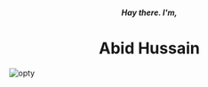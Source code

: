 <p><h5 align=center>Hay there. I'm,</h5><h1 align=center>Abid Hussain</h1></p>
<img alt="opty" href=https://op10y.github.io/webdev>
<!---
op10y/op10y is a ✨ special ✨ repository because its `README.md` (this file) appears on your GitHub profile.
You can click the Preview link to take a look at your changes.
--->





